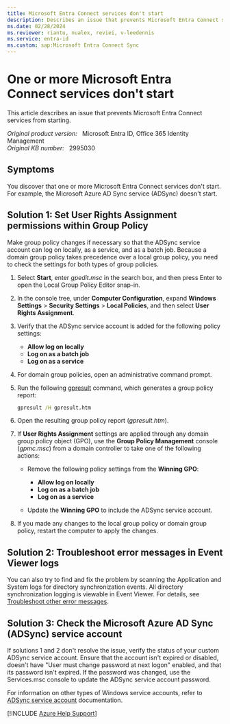 ```yaml
---
title: Microsoft Entra Connect services don't start
description: Describes an issue that prevents Microsoft Entra Connect services from starting. Provides a resolution.
ms.date: 02/28/2024
ms.reviewer: riantu, nualex, reviei, v-leedennis
ms.service: entra-id
ms.custom: sap:Microsoft Entra Connect Sync
---
```

# One or more Microsoft Entra Connect services don't start

This article describes an issue that prevents Microsoft Entra Connect services from starting.

_Original product version:_ &nbsp; Microsoft Entra ID, Office 365 Identity Management  
_Original KB number:_ &nbsp; 2995030

## Symptoms

You discover that one or more Microsoft Entra Connect services don't start. For example, the Microsoft Azure AD Sync service (ADSync) doesn't start.

## Solution 1: Set User Rights Assignment permissions within Group Policy

Make group policy changes if necessary so that the ADSync service account can log on locally, as a service, and as a batch job. Because a domain group policy takes precedence over a local group policy, you need to check the settings for both types of group policies.

1. Select **Start**, enter _gpedit.msc_ in the search box, and then press Enter to open the Local Group Policy Editor snap-in.

1. In the console tree, under **Computer Configuration**, expand **Windows Settings** > **Security Settings** > **Local Policies**, and then select **User Rights Assignment**.

1. Verify that the ADSync service account is added for the following policy settings:

   - **Allow log on locally**
   - **Log on as a batch job**
   - **Log on as a service**

1. For domain group policies, open an administrative command prompt.

1. Run the following [gpresult](/windows-server/administration/windows-commands/gpresult) command, which generates a group policy report:

   ```cmd
   gpresult /H gpresult.htm
   ```

1. Open the resulting group policy report (*gpresult.htm*).

1. If **User Rights Assignment** settings are applied through any domain group policy object (GPO), use the **Group Policy Management** console (*gpmc.msc*) from a domain controller to take one of the following actions:

   - Remove the following policy settings from the **Winning GPO**:
     - **Allow log on locally**
     - **Log on as a batch job**
     - **Log on as a service**

   - Update the **Winning GPO** to include the ADSync service account.

1. If you made any changes to the local group policy or domain group policy, restart the computer to apply the changes.

## Solution 2: Troubleshoot error messages in Event Viewer logs

You can also try to find and fix the problem by scanning the Application and System logs for directory synchronization events. All directory synchronization logging is viewable in Event Viewer. For details, see [Troubleshoot other error messages](installation-configuration-wizard-errors.md#troubleshoot-other-error-messages).

## Solution 3: Check the Microsoft Azure AD Sync (ADSync) service account

If solutions 1 and 2 don't resolve the issue, verify the status of your custom ADSync service account. Ensure that the account isn't expired or disabled, doesn't have "User must change password at next logon" enabled, and that its password isn't expired. If the password was changed, use the Services.msc console to update the ADSync service account password.

For information on other types of Windows service accounts, refer to [ADSync service account](/entra/identity/hybrid/connect/concept-adsync-service-account) documentation.

[!INCLUDE [Azure Help Support](../../../includes/azure-help-support.md)]
